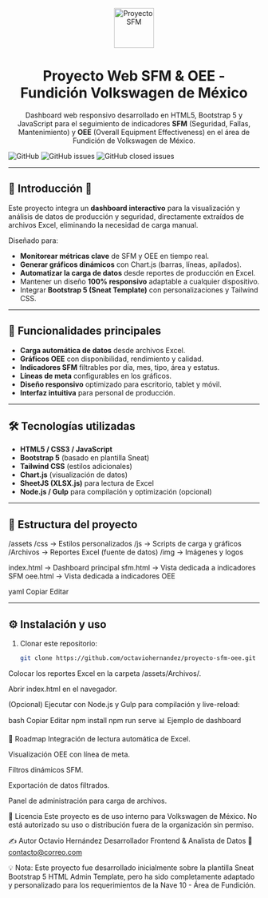 <p align="center">
   <img src="https://user-images.githubusercontent.com/749684/150333149-805037bc-8874-4a1f-876a-61a9683f8ef5.png" alt="Proyecto SFM" width="80px">
</p>

<h1 align="center">
   Proyecto Web SFM & OEE - Fundición Volkswagen de México
</h1>

<p align="center">
   Dashboard web responsivo desarrollado en HTML5, Bootstrap 5 y JavaScript para el seguimiento de indicadores <b>SFM</b> (Seguridad, Fallas, Mantenimiento) y <b>OEE</b> (Overall Equipment Effectiveness) en el área de Fundición de Volkswagen de México.
</p>

![GitHub](https://img.shields.io/github/license/octaviohernandez/proyecto-sfm-oee) ![GitHub issues](https://img.shields.io/github/issues/octaviohernandez/proyecto-sfm-oee) ![GitHub closed issues](https://img.shields.io/github/issues-closed/octaviohernandez/proyecto-sfm-oee)

---

## 📌 Introducción 🚀

Este proyecto integra un **dashboard interactivo** para la visualización y análisis de datos de producción y seguridad, directamente extraídos de archivos Excel, eliminando la necesidad de carga manual.

Diseñado para:
- **Monitorear métricas clave** de SFM y OEE en tiempo real.
- **Generar gráficos dinámicos** con Chart.js (barras, líneas, apilados).
- **Automatizar la carga de datos** desde reportes de producción en Excel.
- Mantener un diseño **100% responsivo** adaptable a cualquier dispositivo.
- Integrar **Bootstrap 5 (Sneat Template)** con personalizaciones y Tailwind CSS.

---

## 🚀 Funcionalidades principales

- **Carga automática de datos** desde archivos Excel.
- **Gráficos OEE** con disponibilidad, rendimiento y calidad.
- **Indicadores SFM** filtrables por día, mes, tipo, área y estatus.
- **Líneas de meta** configurables en los gráficos.
- **Diseño responsivo** optimizado para escritorio, tablet y móvil.
- **Interfaz intuitiva** para personal de producción.

---

## 🛠️ Tecnologías utilizadas

- **HTML5 / CSS3 / JavaScript**
- **Bootstrap 5** (basado en plantilla Sneat)
- **Tailwind CSS** (estilos adicionales)
- **Chart.js** (visualización de datos)
- **SheetJS (XLSX.js)** para lectura de Excel
- **Node.js / Gulp** para compilación y optimización (opcional)

---

## 📂 Estructura del proyecto

/assets
/css → Estilos personalizados
/js → Scripts de carga y gráficos
/Archivos → Reportes Excel (fuente de datos)
/img → Imágenes y logos

index.html → Dashboard principal
sfm.html → Vista dedicada a indicadores SFM
oee.html → Vista dedicada a indicadores OEE

yaml
Copiar
Editar

---

## ⚙️ Instalación y uso

1. Clonar este repositorio:
   ```bash
   git clone https://github.com/octaviohernandez/proyecto-sfm-oee.git
Colocar los reportes Excel en la carpeta /assets/Archivos/.

Abrir index.html en el navegador.

(Opcional) Ejecutar con Node.js y Gulp para compilación y live-reload:

bash
Copiar
Editar
npm install
npm run serve
📊 Ejemplo de dashboard

📅 Roadmap
 Integración de lectura automática de Excel.

 Visualización OEE con línea de meta.

 Filtros dinámicos SFM.

 Exportación de datos filtrados.

 Panel de administración para carga de archivos.

📄 Licencia
Este proyecto es de uso interno para Volkswagen de México.
No está autorizado su uso o distribución fuera de la organización sin permiso.

✍️ Autor
Octavio Hernández
Desarrollador Frontend & Analista de Datos
📧 contacto@correo.com

💡 Nota: Este proyecto fue desarrollado inicialmente sobre la plantilla Sneat Bootstrap 5 HTML Admin Template, pero ha sido completamente adaptado y personalizado para los requerimientos de la Nave 10 - Área de Fundición.
